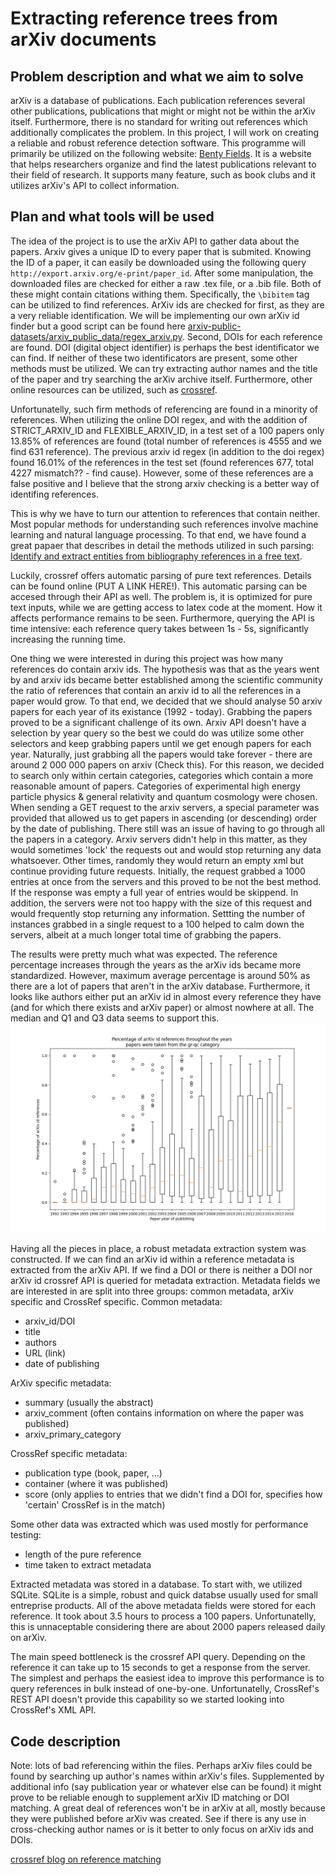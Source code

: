 # Extracting reference trees from arXiv documents

## Problem description and what we aim to solve

arXiv is a database of publications. Each publication references several other publications, publications that might or might not be within the arXiv itself. Furthermore, there is no standard for writing out references which additionally complicates the problem. In this project, I will work on creating a reliable and robust reference detection software. This programme will primarily be utilized on the following website: [Benty Fields](https://www.benty-fields.com/about). It is a website that helps researchers organize and find the latest publications relevant to their field of research. It supports many feature, such as book clubs and it utilizes arXiv's API to collect information.

## Plan and what tools will be used

The idea of the project is to use the arXiv API to gather data about the papers. Arxiv gives a unique ID to every paper that is submited. Knowing the ID of a paper, it can easily be downloaded using the following query ```http://export.arxiv.org/e-print/paper_id```. After some manipulation, the downloaded files are checked for either a raw .tex file, or a .bib file. Both of these might contain citations withing them. Specifically, the ```\bibitem``` tag can be utilized to find references. ArXiv ids are checked for first, as they are a very reliable identification. We will be implementing our own arXiv id finder but a good script can be found here [arxiv-public-datasets/arxiv_public_data/regex_arxiv.py](https://github.com/mattbierbaum/arxiv-public-datasets/blob/master/arxiv_public_data/regex_arxiv.py). Second, DOIs for each reference are found. DOI (digital object identifier) is perhaps the best identificator we can find. If neither of these two identificators are present, some other methods must be utilized. We can try extracting author names and the title of the paper and try searching the arXiv archive itself. Furthermore, other online resources can be utilized, such as [crossref](https://www.crossref.org/documentation/retrieve-metadata/rest-api/).

Unfortunatelly, such firm methods of referencing are found in a minority of references. When utilizing the online DOI regex, and with the addition of STRICT_ARXIV_ID and
FLEXIBLE_ARXIV_ID, in a test set of a 100 papers only 13.85% of references are found (total number of references is 4555 and we find 631 reference).
The previous arxiv id regex (in addition to the doi regex) found 16.01%
of the references in the test set (found references 677, total 4227 mismatch?? -
find cause). However, some of these references are a false positive and I believe
that the strong arxiv checking is a better way of identifing references.

This is why we have to turn our attention to references that contain neither. Most popular methods for
understanding such references involve machine learning and natural language
processing. To that end, we have found a great papaer that describes in detail
the methods utilized in such parsing: [Identify and extract entities from
bibliography references in a free text](https://essay.utwente.nl/73817/1/chenet_MA_EEMCS.pdf).

Luckily, crossref offers automatic parsing of pure text references. Details can be found online (PUT A LINK HERE!). This automatic parsing can be accesed through their API as well. The problem is, it is optimized for pure text inputs, while we are getting access to latex code at the moment. How it affects performance remains to be seen. Furthermore, querying the API is time intensive: each reference query takes between 1s - 5s, significantly increasing the running time.

One thing we were interested in during this project was how many references do contain arxiv ids. The hypothesis was that as the years went by and arxiv ids became better established among the scientific community the ratio of references that contain an arxiv id to all the references in a paper would grow. To that end, we decided that we should analyse 50 arxiv papers for each year of its existance (1992 - today). Grabbing the papers proved to be a significant challenge of its own. Arxiv API doesn't have a selection by year query so the best we could do was utilize some other selectors and keep grabbing papers until we get enough papers for each year. Naturally, just grabbing all the papers would take forever - there are around 2 000 000 papers on arxiv (Check this). For this reason, we decided to search only within certain categories, categories which contain a more reasonable amount of papers. Categories of experimental high energy particle physics & general relativity and quantum cosmology were chosen. When sending a GET request to the arxiv servers, a special parameter was provided that allowed us to get papers in ascending (or descending) order by the date of publishing. There still was an issue of having to go through all the papers in a category. Arxiv servers didn't help in this matter, as they would sometimes 'lock' the requests out and would stop returning any data whatsoever. Other times, randomly they would return an empty xml but continue providing future requests. Initially, the request grabbed a 1000 entries at once from the servers and this proved to be not the best method. If the response was empty a full year of entries would be skippend. In addition, the servers were not too happy with the size of this request and would frequently stop returning any information. Settting the number of instances grabbed in a single request to a 100 helped to calm down the servers, albeit at a much longer total time of grabbing the papers.

The results were pretty much what was expected. The reference percentage increases through the years as the arXiv ids became more standardized. However, maximum average percentage is around 50% as there are a lot of papers that aren't in the arXiv database. Furthermore, it looks like authors either put an arXiv id in almost every reference they have (and for which there exists and arXiv paper) or almost nowhere at all. The median and Q1 and Q3 data seems to support this.
![Statistical data for arXiv id percentage within arXiv papers throughout the years](/arxivIDs_percentage_analysis/Plots/arxiv_id_percentage_median_grqc.png)

Having all the pieces in place, a robust metadata extraction system was constructed. If we can find an arXiv id within a reference metadata is extracted from the arXiv API. If we find a DOI or there is neither a DOI nor arXiv id crossref API is queried for metadata extraction. Metadata fields we are interested in are split into three groups: common metadata, arXiv specific and CrossRef specific.
Common metadata:

* arxiv_id/DOI
* title
* authors
* URL (link)
* date of publishing

ArXiv specific metadata:

* summary (usually the abstract)
* arxiv_comment (often contains information on where the paper was published)
* arxiv_primary_category

CrossRef specific metadata:

* publication type (book, paper, ...)
* container (where it was published)
* score (only applies to entries that we didn't find a DOI for, specifies how 'certain' CrossRef is in the match)

Some other data was extracted which was used mostly for performance testing:

* length of the pure reference
* time taken to extract metadata

Extracted metadata was stored in a database. To start with, we utilized SQLite. SQLite is a simple, robust and quick databse usually used for small entreprise products. All of the above metadata fields were stored for each reference. It took about 3.5 hours to process a 100 papers. Unfortunatelly, this is unnaceptable considering there are about 2000 papers released daily on arXiv.

The main speed bottleneck is the crossref API query. Depending on the reference it can take up to 15 seconds to get a response from the server. The simplest and perhaps the easiest idea to improve this performance is to query references in bulk instead of one-by-one. Unfortunatelly, CrossRef's REST API doesn't provide this capability so we started looking into CrossRef's XML API.

## Code description

Note: lots of bad referencing within the files. Perhaps arXiv files could be found by searching up author's names within arXiv's files. Supplemented by additional info (say publication year or whatever else can be found) it might prove to be reliable enough to supplement arXiv ID matching or DOI matching.
A great deal of references won't be in arXiv at all, mostly because they were published before arXiv was created. See if there is any use in cross-checking author names or is it better to only focus on arXiv ids and DOIs.

[crossref blog on reference matching](https://www.crossref.org/categories/reference-matching/#:~:text=Matching%20(or%20resolving)%20bibliographic%20references,indexes%2C%20impact%20factors%2C%20etc)
